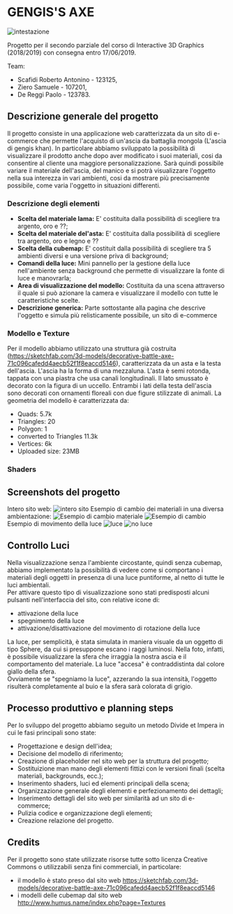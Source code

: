 # GENGIS'S AXE

![intestazione](screenshot/intestazione.png)

Progetto per il secondo parziale del corso di Interactive 3D Graphics (2018/2019) con consegna entro 17/06/2019.

Team:
- Scafidi Roberto Antonino - 123125,
- Ziero Samuele - 107201,
- De Reggi Paolo - 123783.

## Descrizione generale del progetto
Il progetto consiste in una applicazione web caratterizzata da un sito di e-commerce che permette l'acquisto di un'ascia da battaglia mongola (L'ascia di gengis khan). In particolare abbiamo sviluppato la possibilità di visualizzare il prodotto anche dopo aver modificato i suoi materiali, cosi da consentire al cliente una maggiore personalizzazione. Sarà quindi possibile variare il materiale dell'ascia, del manico e si potrà visualizzare l'oggetto nella sua interezza in vari ambienti, cosi da mostrare più precisamente possibile, come varia l'oggetto in situazioni differenti.

### Descrizione degli elementi
- **Scelta del materiale lama:** E' costituita dalla possibilità di scegliere tra argento, oro e ??;
- **Scelta del materiale del'asta:** E' costituita dalla possibilità di scegliere tra argento, oro e legno e ??
- **Scelta della cubemap:** E' costituit dalla possibilità di scegliere tra 5 ambienti diversi e una versione priva di background;
- **Comandi della luce:** Mini pannello per la gestione della luce nell'ambiente senza background che permette di visualizzare la fonte di luce e manovrarla;
- **Area di visualizzazione del modello:** Costituita da una scena attraverso il quale si può azionare la camera e visualizzare il modello con tutte le caratteristiche scelte.
- **Descrizione generica:** Parte sottostante alla pagina che descrive l'oggetto e simula più relisticamente possibile, un sito di e-commerce

### Modello e Texture
Per il modello abbiamo utilizzato una struttura già costruita (https://sketchfab.com/3d-models/decorative-battle-axe-71c096cafedd4aecb52f1f8eaccd5146), caratterizzata da un asta e la testa dell'ascia. L'ascia ha la forma di una mezzaluna. L'asta è semi rotonda, tappata con una piastra che usa canali longitudinali. Il lato smussato è decorato con la figura di un uccello. Entrambi i lati della testa dell'ascia sono decorati con ornamenti floreali con due figure stilizzate di animali.
La geometria del modello è caratterizzata da: 
- Quads: 5.7k
- Triangles: 20
- Polygon: 1
- converted to Triangles 11.3k
- Vertices: 6k
- Uploaded size: 23MB
### Shaders

## Screenshots del progetto
Intero sito web:
![intero sito](screenshot/totale.png)
Esempio di cambio dei materiali in una diversa ambientazione:
![Esempio di cambio materiale](screenshot/screen0.png)
![Esempio di cambio](screenshot/screen1.png)
Esempio di movimento della luce 
![luce](screenshot/screen2.png)
![no luce](screenshot/screen3.png)

## Controllo Luci
Nella visualizzazione senza l'ambiente circostante, quindi senza cubemap, abbiamo implementato la possibilità di vedere come si comportano i materiali degli oggetti in presenza di una luce puntiforme, al netto di tutte le luci ambientali.  
Per attivare questo tipo di visualizzazione sono stati predisposti alcuni pulsanti nell'interfaccia del sito, con relative icone di:  
- attivazione della luce
- spegnimento della luce
- attivazione/disattivazione del movimento di rotazione della luce  

La luce, per semplicità, è stata simulata in maniera visuale da un oggetto di tipo Sphere, da cui si presuppone escano i raggi luminosi. Nella foto, infatti, è possibile visualizzare la sfera che irraggia la nostra ascia e il comportamento del materiale. La luce "accesa" è contraddistinta dal colore giallo della sfera.  
Ovviamente se "spegniamo la luce", azzerando la sua intensità, l'oggetto risulterà completamente al buio e la sfera sarà colorata di grigio.  


## Processo produttivo e planning steps

Per lo sviluppo del progetto abbiamo seguito un metodo Divide et Impera in cui le fasi principali sono state:
- Progettazione e design dell'idea;
- Decisione del modello di riferimento;
- Creazione di placeholder nel sito web per la struttura del progetto;
- Sostituizione man mano degli elementi fittizi con le versioni finali (scelta materiali, backgrounds, ecc.);
- Inserimento shaders, luci ed elementi principali della scena;
- Organizzazione generale degli elementi e perfezionamento dei dettagli;
- Inserimento dettagli del sito web per similarità ad un sito di e-commerce;
- Pulizia codice e organizzazione degli elementi;
- Creazione relazione del progetto.

## Credits
Per il progetto sono state utilizzate risorse tutte sotto licenza Creative Commons o utilizzabili senza fini commerciali, in particolare:
- il modello è stato preso dal sito web https://sketchfab.com/3d-models/decorative-battle-axe-71c096cafedd4aecb52f1f8eaccd5146
- i modelli delle cubemap dal sito web http://www.humus.name/index.php?page=Textures